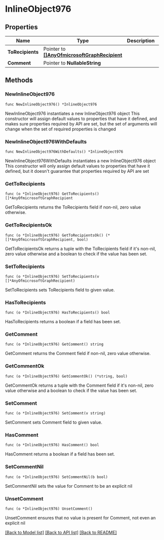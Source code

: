 # InlineObject976

## Properties

Name | Type | Description | Notes
------------ | ------------- | ------------- | -------------
**ToRecipients** | Pointer to [**[]AnyOfmicrosoftGraphRecipient**](AnyOfmicrosoftGraphRecipient.md) |  | [optional] 
**Comment** | Pointer to **NullableString** |  | [optional] 

## Methods

### NewInlineObject976

`func NewInlineObject976() *InlineObject976`

NewInlineObject976 instantiates a new InlineObject976 object
This constructor will assign default values to properties that have it defined,
and makes sure properties required by API are set, but the set of arguments
will change when the set of required properties is changed

### NewInlineObject976WithDefaults

`func NewInlineObject976WithDefaults() *InlineObject976`

NewInlineObject976WithDefaults instantiates a new InlineObject976 object
This constructor will only assign default values to properties that have it defined,
but it doesn't guarantee that properties required by API are set

### GetToRecipients

`func (o *InlineObject976) GetToRecipients() []*AnyOfmicrosoftGraphRecipient`

GetToRecipients returns the ToRecipients field if non-nil, zero value otherwise.

### GetToRecipientsOk

`func (o *InlineObject976) GetToRecipientsOk() (*[]*AnyOfmicrosoftGraphRecipient, bool)`

GetToRecipientsOk returns a tuple with the ToRecipients field if it's non-nil, zero value otherwise
and a boolean to check if the value has been set.

### SetToRecipients

`func (o *InlineObject976) SetToRecipients(v []*AnyOfmicrosoftGraphRecipient)`

SetToRecipients sets ToRecipients field to given value.

### HasToRecipients

`func (o *InlineObject976) HasToRecipients() bool`

HasToRecipients returns a boolean if a field has been set.

### GetComment

`func (o *InlineObject976) GetComment() string`

GetComment returns the Comment field if non-nil, zero value otherwise.

### GetCommentOk

`func (o *InlineObject976) GetCommentOk() (*string, bool)`

GetCommentOk returns a tuple with the Comment field if it's non-nil, zero value otherwise
and a boolean to check if the value has been set.

### SetComment

`func (o *InlineObject976) SetComment(v string)`

SetComment sets Comment field to given value.

### HasComment

`func (o *InlineObject976) HasComment() bool`

HasComment returns a boolean if a field has been set.

### SetCommentNil

`func (o *InlineObject976) SetCommentNil(b bool)`

 SetCommentNil sets the value for Comment to be an explicit nil

### UnsetComment
`func (o *InlineObject976) UnsetComment()`

UnsetComment ensures that no value is present for Comment, not even an explicit nil

[[Back to Model list]](../README.md#documentation-for-models) [[Back to API list]](../README.md#documentation-for-api-endpoints) [[Back to README]](../README.md)


